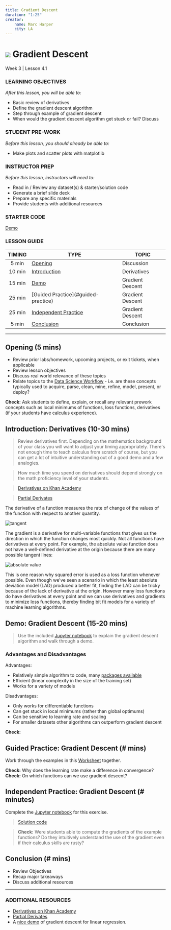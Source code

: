 ```yaml
---
title: Gradient Descent
duration: "1:25"
creator:
    name: Marc Harper
    city: LA
---
```


# ![](https://ga-dash.s3.amazonaws.com/production/assets/logo-9f88ae6c9c3871690e33280fcf557f33.png) Gradient Descent
Week 3 | Lesson 4.1

### LEARNING OBJECTIVES
*After this lesson, you will be able to:*
- Basic review of derivatives
- Define the gradient descent algorithm
- Step through example of gradient descent
- When would the gradient descent algorithm get stuck or fail? Discuss

### STUDENT PRE-WORK
*Before this lesson, you should already be able to:*
- Make plots and scatter plots with matplotlib

### INSTRUCTOR PREP
*Before this lesson, instructors will need to:*
- Read in / Review any dataset(s) & starter/solution code
- Generate a brief slide deck
- Prepare any specific materials
- Provide students with additional resources

### STARTER CODE
[Demo](./code/starter-code/Gradient-Descent-Starter.ipynb)

### LESSON GUIDE
| TIMING  | TYPE  | TOPIC  |
|:-:|---|---|
| 5 min  | [Opening](#opening)  | Discussion  |
| 10 min  | [Introduction](#introduction)   | Derivatives  |
| 15 min  | [Demo](#demo)  | Gradient Descent  |
| 25 min  | [Guided Practice](#guided-practice<a name="opening"></a>)  | Gradient Descent |
| 25 min  | [Independent Practice](#ind-practice)  | Gradient Descent  |
| 5 min  | [Conclusion](#conclusion)  | Conclusion |

---

<a name="opening"></a>
## Opening (5 mins)
- Review prior labs/homework, upcoming projects, or exit tickets, when applicable
- Review lesson objectives
- Discuss real world relevance of these topics
- Relate topics to the [Data Science Workflow](https://drive.google.com/file/d/0Bx2SHQGVqWasOGY4dE95OFVvZjQ/view?usp=sharing) - i.e. are these concepts typically used to acquire, parse, clean, mine, refine, model, present, or deploy?

**Check:** Ask students to define, explain, or recall any relevant prework
concepts such as local minimums of functions, loss functions, derivatives
(if your students have calculus experience).

<a name="introduction"></a>
## Introduction: Derivatives (10-30 mins)

> Review derivatives first. Depending on the mathematics background of your class you will want to adjust your timing appropriately. There's not enough time to teach calculus from scratch of course, but you can get a lot of intuitive understanding out of a good demo and a few analogies.

> How much time you spend on derivatives should depend strongly on the math proficiency level of your students.

> [Derivatives on Khan Academy](https://www.khanacademy.org/math/differential-calculus/taking-derivatives/derivative_intro/v/calculus-derivatives-1)

> [Partial Derivates](https://www.khanacademy.org/math/differential-calculus/taking-derivatives/chain_rule/v/chain-rule-with-triple-composition)

The derivative of a function measures the rate of change of the values of the function with respect to another quantity.

![tangent](https://upload.wikimedia.org/wikipedia/commons/0/0f/Tangent_to_a_curve.svg)

The gradient is a derivative for multi-variable functions that gives us the
direction in which the function changes most quickly. Not all functions have
derivatives at every point. For example, the absolute value function does not
have a well-defined derivative at the origin because there are many possible
tangent lines:

![absolute value](https://upload.wikimedia.org/wikipedia/commons/6/6b/Absolute_value.svg)

This is one reason why squared error is used as a loss function whenever
possible. Even though we've seen a scenario in which the least absolute
deviation model (LAD) produced a better fit, finding the LAD can be tricky
because of the lack of derivative at the origin. However many loss functions
do have derivatives at every point and we can use derivatives and gradients
to minimize loss functions, thereby finding bit fit models for a variety of
machine learning algorithms.

<a name="demo"></a>
## Demo: Gradient Descent (15-20 mins)

> Use the included [Jupyter notebook](./code/starter-code/Gradient-Descent-Starter.ipynb) to explain the gradient descent algorithm and walk through a demo.

### Advantages and Disadvantages

Advantages:
* Relatively simple algorithm to code, many [packages available](http://scikit-learn.org/stable/modules/sgd.html)
* Efficient (linear complexity in the size of the training set)
* Works for a variety of models

Disadvantages:
* Only works for differentiable functions
* Can get stuck in local minimums (rather than global optimums)
* Can be sensitive to learning rate and scaling
* For smaller datasets other algorithms can outperform gradient descent

**Check:**

<a name="guided-practice"></a>
## Guided Practice: Gradient Descent (# mins)

Work through the examples in this [Worksheet](https://s3-us-west-2.amazonaws.com/ga-dat-2015-suneel/worksheets/Gradient+Descent/GD_worksheet_1.pdf) together.


**Check:** Why does the learning rate make a difference in convergence?
**Check:** On which functions can we use gradient descent?

<a name="ind-practice"></a>
## Independent Practice: Gradient Descent (# minutes)

Complete the [Jupyter notebook](./code/starter-code/Gradient-Descent-Starter.ipynb) for this exercise.

> [Solution code](./code/solution-code/Gradient-Descent-Solution.ipynb)

> **Check:** Were students able to compute the gradients of the example functions? Do they intuitively understand the use of the gradient even if their calculus skills are rusty?


<a name="conclusion"></a>
## Conclusion (# mins)

- Review Objectives
- Recap major takeaways
- Discuss additional resources

***

### ADDITIONAL RESOURCES


- [Derivatives on Khan Academy](https://www.khanacademy.org/math/differential-calculus/taking-derivatives/derivative_intro/v/calculus-derivatives-1)
- [Partial Derivates](https://www.khanacademy.org/math/differential-calculus/taking-derivatives/chain_rule/v/chain-rule-with-triple-composition)
- A [nice demo](https://spin.atomicobject.com/2014/06/24/gradient-descent-linear-regression/) of gradient descent for linear regression.
